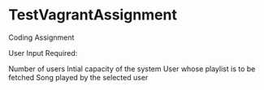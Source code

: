 # TestVagrantAssignment
Coding Assignment


User Input Required:

Number of users
Intial capacity of the system
User whose playlist is to be fetched
Song played by the selected user
